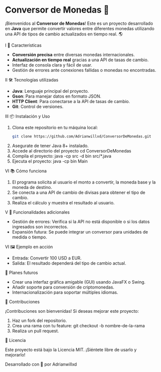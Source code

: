 # Conversor de Monedas 💱

¡Bienvenidos al **Conversor de Monedas**! Este es un proyecto desarrollado en **Java** que permite convertir valores entre diferentes monedas utilizando una API de tipos de cambio actualizados en tiempo real. 🌎

I 🚀 Características

- **Conversión precisa** entre diversas monedas internacionales.
- **Actualización en tiempo real** gracias a una API de tasas de cambio.
- Interfaz de consola clara y fácil de usar.
- Gestión de errores ante conexiones fallidas o monedas no encontradas.

II 🛠️ Tecnologías utilizadas

- **Java**: Lenguaje principal del proyecto.
- **Gson**: Para manejar datos en formato JSON.
- **HTTP Client**: Para conectarse a la API de tasas de cambio.
- **Git**: Control de versiones.

III 📦 Instalación y Uso

1. Clona este repositorio en tu máquina local:
   ```bash
   git clone https://github.com/Adrianwillxd/ConversorDeMonedas.git
   
2. Asegurate de tener Java 8+ instalado.
3. Accede al directorio del proyecto
   cd ConversorDeMonedas
4. Compila el proyecto:
   java -cp src -d bin src/*.java
5. Ejecuta el proyecto:
   java -cp bin Main

VI 📚 Cómo funciona

1. El programa solicita al usuario el monto a convertir, la moneda base y la moneda de destino.
2. Se conecta a una API de cambio de divisas para obtener el tipo de cambio.
3. Realiza el cálculo y muestra el resultado al usuario.

V 🌟 Funcionalidades adicionales
- Gestión de errores: Verifica si la API no está disponible o si los datos ingresados son incorrectos.
- Expansión futura: Se puede integrar un conversor para unidades de medida o tiempo.

VI 🖼️ Ejemplo en acción

- Entrada: Convertir 100 USD a EUR.
- Salida: El resultado dependerá del tipo de cambio actual.

🔮 Planes futuros

- Crear una interfaz gráfica amigable (GUI) usando JavaFX o Swing.
- Añadir soporte para conversión de criptomonedas.
- Internacionalización para soportar múltiples idiomas.
  
🤝 Contribuciones

¡Contribuciones son bienvenidas! Si deseas mejorar este proyecto:

1. Haz un fork del repositorio.
2. Crea una rama con tu feature:
   git checkout -b nombre-de-la-rama
3. Realiza un pull request.

📝 Licencia

Este proyecto está bajo la Licencia MIT. ¡Siéntete libre de usarlo y mejorarlo!


Desarrollado con 💖 por Adrianwillxd














